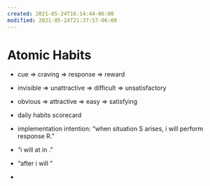 ```yaml
---
created: 2021-05-24T16:14:44-06:00
modified: 2021-05-24T21:37:57-06:00
---
```


# Atomic Habits

- cue => craving => response => reward
- invisible => unattractive => difficult => unsatisfactory 
- obvious => attractive => easy => satisfying

- daily habits scorecard

- implementation intention: “when situation S arises, i will perform response R.” 
- “i will <behaviour> at <time> in <location>.”
- “after <current habit> i will <new habit>”
-